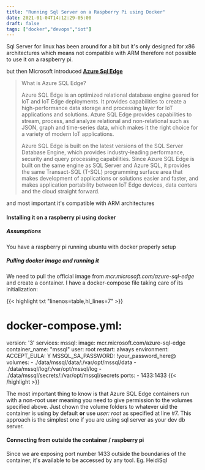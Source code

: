 ```yaml
---
title: "Running Sql Server on a Raspberry Pi using Docker"
date: 2021-01-04T14:12:29-05:00
draft: false
tags: ["docker","devops","iot"]
---
```


Sql Server for linux has been around for a bit but it's only designed for x86 architectures which means not compatible with ARM therefore not possible to use it on a raspberry pi. 

but then Microsoft introduced [**Azure Sql Edge**](https://docs.microsoft.com/en-us/azure/azure-sql-edge/overview)

>What is Azure SQL Edge?
>
>Azure SQL Edge is an optimized relational database engine geared for IoT and IoT Edge deployments. It provides capabilities to create a high-performance data storage and processing layer for IoT applications and solutions. Azure SQL Edge provides capabilities to stream, process, and analyze relational and non-relational such as JSON, graph and time-series data, which makes it the right choice for a variety of modern IoT applications.
>
>Azure SQL Edge is built on the latest versions of the SQL Server Database Engine, which provides industry-leading performance, security and query processing capabilities. Since Azure SQL Edge is built on the same engine as SQL Server and Azure SQL, it provides the same Transact-SQL (T-SQL) programming surface area that makes development of applications or solutions easier and faster, and makes application portability between IoT Edge devices, data centers and the cloud straight forward.

and most important it's compatible with ARM architectures

#### Installing it on a raspberry pi using docker

##### Assumptions

You have a raspberry pi running ubuntu with docker properly setup

##### Pulling docker image and running it

We need to pull the official image from *mcr.microsoft.com/azure-sql-edge* and create a container. I have a docker-compose file taking care of its initialization: 

{{< highlight txt "linenos=table,hl_lines=7" >}}
# docker-compose.yml:
version: '3'
services:
  mssql:
    image: mcr.microsoft.com/azure-sql-edge
    container_name: "mssql"
    user: root
    restart: always
    environment:
      ACCEPT_EULA: Y
      MSSQL_SA_PASSWORD: !your_password_here@
    volumes:
      - ./data/mssql/data/:/var/opt/mssql/data
      - ./data/mssql/log/:/var/opt/mssql/log
      - ./data/mssql/secrets/:/var/opt/mssql/secrets
    ports:
      - 1433:1433
{{< /highlight >}}

The most important thing to know is that Azure SQL Edge containers run with a non-root user meaning you need to give permission to the volumes specified above. Just chown the volume folders to whatever uid the container is using by default **or** use *user: root* as specified at line #7. This approach is the simplest one if you are using sql server as your dev db server.

#### Connecting from outside the container / raspberry pi

Since we are exposing port number 1433 outside the boundaries of the container, it's available to be accessed by any tool. Eg. HeidiSql
